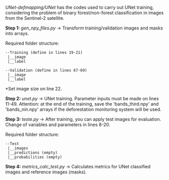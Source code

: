 *UNet-defmapping/UNet* has the codes used to carry out UNet training, considering the problem of binary forest/non-forest classification in images from the Sentinel-2 satellite.

**Step 1:** *gen_npy_files.py* -> Transform training/validation images and masks into arrays.

Required folder structure: 
<br />
```
--Training (define in lines 19-21)
 |__image
 |__label

--Validation (define in lines 67-69)
 |__image
 |__label
```
*Set image size on line 22.


**Step 2:**
*unet.py* -> UNet training. Parameter inputs must be made on lines 11-49.
Attention: at the end of the training, save the 'bands_third.npy' and 'bands_nin.npy' arrays if the deforestation monitoring system will be used.


**Step 3:**
*teste.py* -> After training, you can apply test images for evaluation. Change of variables and parameters in lines 8-20.

Required folder structure:

    --Test
     |__images
     |__predictions (empty)
     |__probabilities (empty)

**Step 4:**
*metrics_calc_test.py* -> Calculates metrics for UNet classified images and reference images (masks).


